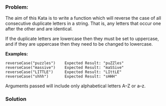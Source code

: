 ### Problem:
<p>The aim of this Kata is to write a function which will reverse the case of all consecutive duplicate letters in a string.  That is, any letters that occur one after the other and are identical.</p>
<p>If the duplicate letters are lowercase then they must be set to uppercase, and if they are uppercase then they need to be changed to lowercase. </p>
<p><strong>Examples:</strong></p>
<pre><code class="language-javascript">reverseCase(<span class="hljs-string">&quot;puzzles&quot;</span>)    Expected Result: <span class="hljs-string">&quot;puZZles&quot;</span>
reverseCase(<span class="hljs-string">&quot;massive&quot;</span>)    Expected Result: <span class="hljs-string">&quot;maSSive&quot;</span>
reverseCase(<span class="hljs-string">&quot;LITTLE&quot;</span>)     Expected Result: <span class="hljs-string">&quot;LIttLE&quot;</span>
reverseCase(<span class="hljs-string">&quot;shhh&quot;</span>)       Expected Result: <span class="hljs-string">&quot;sHHH&quot;</span></code></pre>
<pre style="display: none;"><code class="language-python">reverse_case(<span class="hljs-string">&quot;puzzles&quot;</span>)    Expected Result: <span class="hljs-string">&quot;puZZles&quot;</span>
reverse_case(<span class="hljs-string">&quot;massive&quot;</span>)    Expected Result: <span class="hljs-string">&quot;maSSive&quot;</span>
reverse_case(<span class="hljs-string">&quot;LITTLE&quot;</span>)     Expected Result: <span class="hljs-string">&quot;LIttLE&quot;</span>
reverse_case(<span class="hljs-string">&quot;shhh&quot;</span>)       Expected Result: <span class="hljs-string">&quot;sHHH&quot;</span></code></pre>
<pre style="display: none;"><code class="language-ruby">reverse_case(<span class="hljs-string">&quot;puzzles&quot;</span>)    Expected <span class="hljs-symbol">Result:</span> <span class="hljs-string">&quot;puZZles&quot;</span>
reverse_case(<span class="hljs-string">&quot;massive&quot;</span>)    Expected <span class="hljs-symbol">Result:</span> <span class="hljs-string">&quot;maSSive&quot;</span>
reverse_case(<span class="hljs-string">&quot;LITTLE&quot;</span>)     Expected <span class="hljs-symbol">Result:</span> <span class="hljs-string">&quot;LIttLE&quot;</span>
reverse_case(<span class="hljs-string">&quot;shhh&quot;</span>)       Expected <span class="hljs-symbol">Result:</span> <span class="hljs-string">&quot;sHHH&quot;</span></code></pre>
<pre style="display: none;"><code class="language-crystal">reverse_case(<span class="hljs-string">&quot;puzzles&quot;</span>)    Expected <span class="hljs-symbol">Result:</span> <span class="hljs-string">&quot;puZZles&quot;</span>
reverse_case(<span class="hljs-string">&quot;massive&quot;</span>)    Expected <span class="hljs-symbol">Result:</span> <span class="hljs-string">&quot;maSSive&quot;</span>
reverse_case(<span class="hljs-string">&quot;LITTLE&quot;</span>)     Expected <span class="hljs-symbol">Result:</span> <span class="hljs-string">&quot;LIttLE&quot;</span>
reverse_case(<span class="hljs-string">&quot;shhh&quot;</span>)       Expected <span class="hljs-symbol">Result:</span> <span class="hljs-string">&quot;sHHH&quot;</span></code></pre>
<p>Arguments passed will include only alphabetical letters A&#x2013;Z or a&#x2013;z.</p>

### Solution
